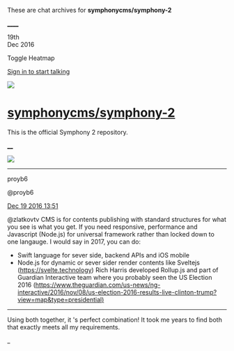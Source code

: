 These are chat archives for **symphonycms/symphony-2**

[__](/symphonycms/symphony-2/archives/2016/12/20)[__](/symphonycms/symphony-2/archives/2016/12/18)

19th  
Dec 2016

Toggle Heatmap

[Sign in to start talking](/login?action=login&button=archive-login)

![](https://avatars-02.gitter.im/group/iv/3/57542c45c43b8c601977197e?s=48)

#  [symphonycms/symphony-2](/symphonycms/symphony-2)

This is the official Symphony 2 repository.

[ __](/orgs/symphonycms/rooms "More symphonycms rooms")

![](https://avatars1.githubusercontent.com/u/16257425?v=3&s=30)

____

proyb6

@proyb6

[Dec 19 2016
13:51](https://gitter.im/symphonycms/symphony-2?at=5857e5e9e7bdfe4e29721a62)

@zlatkovtv CMS is for contents publishing with standard structures for what
you see is what you get. If you need responsive, performance and Javascript
(Node.js) for universal framework rather than locked down to one langauge. I
would say in 2017, you can do:

  * Swift language for sever side, backend APIs and iOS mobile
  * Node.js for dynamic or sever sider render contents like Sveltejs (<https://svelte.technology>) Rich Harris developed Rollup.js and part of Guardian Interactive team where you probably seen the US Election 2016 ([https://www.theguardian.com/us-news/ng-interactive/2016/nov/08/us-election-2016-results-live-clinton-trump?view=map&type=presidential)](https://www.theguardian.com/us-news/ng-interactive/2016/nov/08/us-election-2016-results-live-clinton-trump?view=map&type=presidential\))

____

Using both together, it 's perfect combination! It took me years to find both
that exactly meets all my requirements.

_


